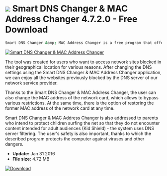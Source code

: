# ![](https://cdn.softexe.net/static/icon/win.gif) Smart DNS Changer & MAC Address Changer 4.7.2.0 - Free Download

```sh
Smart DNS Changer &amp; MAC Address Changer is a free program that offers the ability to change DNS settings as well as the MAC address of the network card.
```
[![Smart DNS Changer & MAC Address Changer](https://gallery.dpcdn.pl/imgc/Tools/65199/g_-_420x350_1.5_-_x20160131181211_0.png)](https://softexe.net/win/internet/other/smart-dns-changer-mac-address-changer:pphad.html)

The tool was created for users who want to access network sites blocked in their geographical location for various reasons. After changing the DNS settings using the Smart DNS Changer &amp; MAC Address Changer application, we can enjoy all the websites previously blocked by the DNS server of our network service provider. 
 
 Thanks to the Smart DNS Changer &amp; MAC Address Changer, the user can also change the MAC address of the network card, which allows to bypass various restrictions. At the same time, there is the option of restoring the former MAC address of the network card at any time.
 
 Smart DNS Changer &amp; MAC Address Changer is also addressed to parents who intend to protect children surfing the net so that they do not encounter content intended for adult audiences (Kid Shield) - the system uses DNS server filtering. The user's safety is also important, thanks to which the described program protects the computer against viruses and other dangers.


- **Update:** Jan 31 2016
- **File size:** 4.72 MB

[![Download](https://cdn.softexe.net/static/img/download.png)](https://softexe.net/win/internet/other/smart-dns-changer-mac-address-changer:pphad.html)

